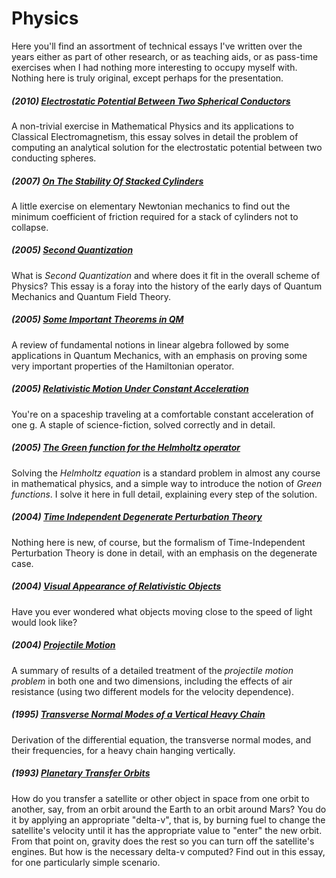 # Physics
Here you'll find an assortment of technical essays I've written over the years either as part of other research, or as teaching aids, or as pass-time exercises when I had nothing more interesting to occupy myself with. Nothing here is truly original, except perhaps for the presentation.

##### (2010) [ Electrostatic Potential Between Two Spherical Conductors](https://github.com/wltrup/Physics-The-Electrostatic-Potential-Between-Two-Spherical-Conductors)
A non-trivial exercise in Mathematical Physics and its applications to Classical Electromagnetism, this essay solves in detail the problem of computing an analytical solution for the electrostatic potential between two conducting spheres.

##### (2007) [On The Stability Of Stacked Cylinders](https://github.com/wltrup/Physics-On-The-Stability-Of-Stacked-Cylinders)
A little exercise on elementary Newtonian mechanics to find out the minimum coefficient of friction required for a stack of cylinders not to collapse.

##### (2005) [Second Quantization](https://github.com/wltrup/Physics-Second-Quantization)
What is _Second Quantization_ and where does it fit in the overall scheme of Physics? This essay is a foray into the history of the early days of Quantum Mechanics and Quantum Field Theory.

##### (2005) [Some Important Theorems in QM](https://github.com/wltrup/Physics-Some-Important-Theorems-in-QM)
A review of fundamental notions in linear algebra followed by some applications in Quantum Mechanics, with an emphasis on proving some very important properties of the Hamiltonian operator.

##### (2005) [Relativistic Motion Under Constant Acceleration](https://github.com/wltrup/Physics-Relativistic-Motion-Under-Constant-Acceleration)
You're on a spaceship traveling at a comfortable constant acceleration of one g. A staple of science-fiction, solved correctly and in detail.

##### (2005) [The Green function for the Helmholtz operator](https://github.com/wltrup/Physics-The-Green-function-for-the-Helmholtz-operator)
Solving the _Helmholtz equation_ is a standard problem in almost any course in mathematical physics, and a simple way to introduce the notion of _Green functions_. I solve it here in full detail, explaining every step of the solution.

##### (2004) [Time Independent Degenerate Perturbation Theory](https://github.com/wltrup/Physics-Time-Independent-Degenerate-Perturbation-Theory)
Nothing here is new, of course, but the formalism of Time-Independent Perturbation Theory is done in detail, with an emphasis on the degenerate case.

##### (2004) [Visual Appearance of Relativistic Objects](https://github.com/wltrup/Physics-Visual-Appearance-of-Relativistic-Objects)
Have you ever wondered what objects moving close to the speed of light would look like?

##### (2004) [Projectile Motion](https://github.com/wltrup/Physics-Projectile-Motion)
A summary of results of a detailed treatment of the _projectile motion problem_ in both one and two dimensions, including the effects of air resistance (using two different models for the velocity dependence).

##### (1995) [Transverse Normal Modes of a Vertical Heavy Chain](https://github.com/wltrup/Physics-Transverse-Normal-Modes-of-a-Vertical-Heavy-Chain)
Derivation of the differential equation, the transverse normal modes, and their frequencies, for a heavy chain hanging vertically.

##### (1993) [Planetary Transfer Orbits](https://github.com/wltrup/Physics-Planetary-Transfer-Orbits)
How do you transfer a satellite or other object in space from one orbit to another, say, from an orbit around the Earth to an orbit around Mars? You do it by applying an appropriate "delta-v", that is, by burning fuel to change the satellite's velocity until it has the appropriate value to "enter" the new orbit. From that point on, gravity does the rest so you can turn off the satellite's engines. But how is the necessary delta-v computed? Find out in this essay, for one particularly simple scenario.
